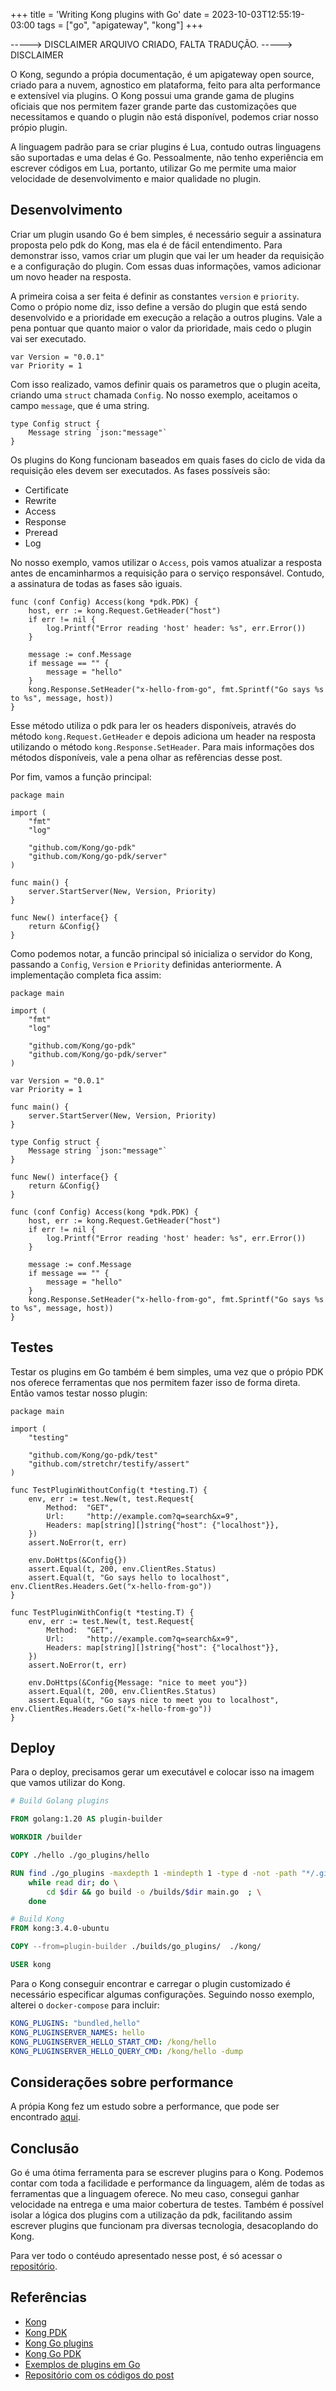 +++
title = 'Writing Kong plugins with Go'
date = 2023-10-03T12:55:19-03:00
tags = ["go", "apigateway", "kong"]
+++

-----> DISCLAIMER
ARQUIVO CRIADO, FALTA TRADUÇÃO.
-----> DISCLAIMER

O Kong, segundo a própia documentação, é um apigateway open source, criado para a nuvem, agnostico em plataforma, feito para alta performance e extensível via plugins. O Kong possui uma grande gama de plugins oficiais que nos permitem fazer grande parte das customizações que necessitamos e quando o plugin não está disponível, podemos criar nosso própio plugin.

A linguagem padrão para se criar plugins é Lua, contudo outras linguagens são suportadas e uma delas é Go. Pessoalmente, não tenho experiência em escrever códigos em Lua, portanto, utilizar Go me permite uma maior velocidade de desenvolvimento e maior qualidade no plugin.

## Desenvolvimento

Criar um plugin usando Go é bem simples, é necessário seguir a assinatura proposta pelo pdk do Kong, mas ela é de fácil entendimento. Para demonstrar isso, vamos criar um plugin que vai ler um header da requisição e a configuração do plugin. Com essas duas informações, vamos adicionar um novo header na resposta.

A primeira coisa a ser feita é definir as constantes `version` e `priority`. Como o própio nome diz, isso define a versão do plugin que está sendo desenvolvido e a prioridade em execução a relação a outros plugins. Vale a pena pontuar que quanto maior o valor da prioridade, mais cedo o plugin vai ser executado.

```golang
var Version = "0.0.1"
var Priority = 1
```

Com isso realizado, vamos definir quais os parametros que o plugin aceita, criando uma `struct` chamada `Config`. No nosso exemplo, aceitamos o campo `message`, que é uma string.

```golang
type Config struct {
	Message string `json:"message"`
}
```

Os plugins do Kong funcionam baseados em quais fases do ciclo de vida da requisição eles devem ser executados. As fases possíveis são:
- Certificate
- Rewrite
- Access
- Response
- Preread
- Log

No nosso exemplo, vamos utilizar o `Access`, pois vamos atualizar a resposta antes de encaminharmos a requisição para o serviço responsável. Contudo, a assinatura de todas as fases são iguais.

```golang
func (conf Config) Access(kong *pdk.PDK) {
	host, err := kong.Request.GetHeader("host")
	if err != nil {
		log.Printf("Error reading 'host' header: %s", err.Error())
	}

	message := conf.Message
	if message == "" {
		message = "hello"
	}
	kong.Response.SetHeader("x-hello-from-go", fmt.Sprintf("Go says %s to %s", message, host))
}
```

Esse método utiliza o pdk para ler os headers disponíveis, através do método `kong.Request.GetHeader` e depois adiciona um header na resposta utilizando o método `kong.Response.SetHeader`. Para mais informações dos métodos dísponíveis, vale a pena olhar as refêrencias desse post.

Por fim, vamos a função principal:

```golang
package main

import (
	"fmt"
	"log"

	"github.com/Kong/go-pdk"
	"github.com/Kong/go-pdk/server"
)

func main() {
	server.StartServer(New, Version, Priority)
}

func New() interface{} {
	return &Config{}
}
```

Como podemos notar, a funcão principal só inicializa o servidor do Kong, passando a `Config`, `Version` e `Priority` definidas anteriormente. A implementação completa fica assim:

```golang
package main

import (
	"fmt"
	"log"

	"github.com/Kong/go-pdk"
	"github.com/Kong/go-pdk/server"
)

var Version = "0.0.1"
var Priority = 1

func main() {
	server.StartServer(New, Version, Priority)
}

type Config struct {
	Message string `json:"message"`
}

func New() interface{} {
	return &Config{}
}

func (conf Config) Access(kong *pdk.PDK) {
	host, err := kong.Request.GetHeader("host")
	if err != nil {
		log.Printf("Error reading 'host' header: %s", err.Error())
	}

	message := conf.Message
	if message == "" {
		message = "hello"
	}
	kong.Response.SetHeader("x-hello-from-go", fmt.Sprintf("Go says %s to %s", message, host))
}
```

## Testes

Testar os plugins em Go também é bem simples, uma vez que o própio PDK nos oferece ferramentas que nos permitem fazer isso de forma direta. Então vamos testar nosso plugin:

```golang
package main

import (
	"testing"

	"github.com/Kong/go-pdk/test"
	"github.com/stretchr/testify/assert"
)

func TestPluginWithoutConfig(t *testing.T) {
	env, err := test.New(t, test.Request{
		Method:  "GET",
		Url:     "http://example.com?q=search&x=9",
		Headers: map[string][]string{"host": {"localhost"}},
	})
	assert.NoError(t, err)

	env.DoHttps(&Config{})
	assert.Equal(t, 200, env.ClientRes.Status)
	assert.Equal(t, "Go says hello to localhost", env.ClientRes.Headers.Get("x-hello-from-go"))
}

func TestPluginWithConfig(t *testing.T) {
	env, err := test.New(t, test.Request{
		Method:  "GET",
		Url:     "http://example.com?q=search&x=9",
		Headers: map[string][]string{"host": {"localhost"}},
	})
	assert.NoError(t, err)

	env.DoHttps(&Config{Message: "nice to meet you"})
	assert.Equal(t, 200, env.ClientRes.Status)
	assert.Equal(t, "Go says nice to meet you to localhost", env.ClientRes.Headers.Get("x-hello-from-go"))
}
```

## Deploy

Para o deploy, precisamos gerar um executável e colocar isso na imagem que vamos utilizar do Kong.

```Dockerfile
# Build Golang plugins

FROM golang:1.20 AS plugin-builder

WORKDIR /builder

COPY ./hello ./go_plugins/hello

RUN find ./go_plugins -maxdepth 1 -mindepth 1 -type d -not -path "*/.git*" | \
    while read dir; do \
        cd $dir && go build -o /builds/$dir main.go  ; \
    done

# Build Kong
FROM kong:3.4.0-ubuntu

COPY --from=plugin-builder ./builds/go_plugins/  ./kong/

USER kong
```

Para o Kong conseguir encontrar e carregar o plugin customizado é necessário especificar algumas configurações. Seguindo nosso exemplo, alterei o `docker-compose` para incluir:

```yaml
KONG_PLUGINS: "bundled,hello"
KONG_PLUGINSERVER_NAMES: hello
KONG_PLUGINSERVER_HELLO_START_CMD: /kong/hello
KONG_PLUGINSERVER_HELLO_QUERY_CMD: /kong/hello -dump
```

## Considerações sobre performance

A própia Kong fez um estudo sobre a performance, que pode ser encontrado [aqui](https://docs.konghq.com/gateway/latest/plugin-development/pluginserver/performance/).

## Conclusão

Go é uma ótima ferramenta para se escrever plugins para o Kong. Podemos contar com toda a facilidade e performance da linguagem, além de todas as ferramentas que a linguagem oferece. No meu caso, consegui ganhar velocidade na entrega e uma maior cobertura de testes. Também é possível isolar a lógica dos plugins com a utilização da pdk, facilitando assim escrever plugins que funcionam pra diversas tecnologia, desacoplando do Kong.

Para ver todo o contéudo apresentado nesse post, é só acessar o [repositório](https://github.com/mfbmina/poc-goplugin-kong).

## Referências

- [Kong](https://github.com/Kong/kong)
- [Kong PDK](https://docs.konghq.com/gateway/latest/plugin-development/)
- [Kong Go plugins](https://docs.konghq.com/gateway/latest/plugin-development/pluginserver/go/)
- [Kong Go PDK](https://pkg.go.dev/github.com/Kong/go-pdk)
- [Exemplos de plugins em Go](https://github.com/Kong/go-plugins)
- [Repositório com os códigos do post](https://github.com/mfbmina/poc-goplugin-kong)
